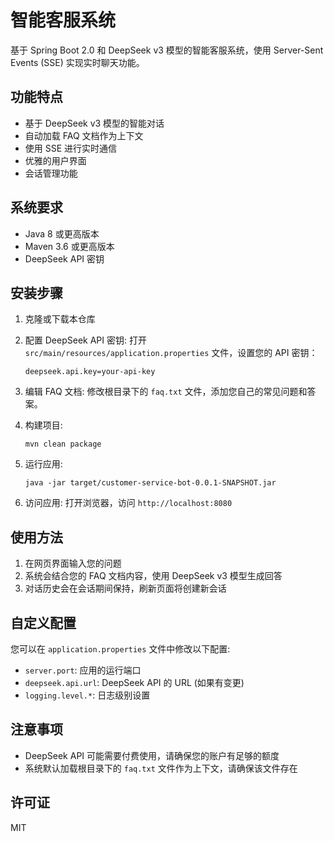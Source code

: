 # 智能客服系统

基于 Spring Boot 2.0 和 DeepSeek v3 模型的智能客服系统，使用 Server-Sent Events (SSE) 实现实时聊天功能。

## 功能特点

- 基于 DeepSeek v3 模型的智能对话
- 自动加载 FAQ 文档作为上下文
- 使用 SSE 进行实时通信
- 优雅的用户界面
- 会话管理功能

## 系统要求

- Java 8 或更高版本
- Maven 3.6 或更高版本
- DeepSeek API 密钥

## 安装步骤

1. 克隆或下载本仓库

2. 配置 DeepSeek API 密钥:
   打开 `src/main/resources/application.properties` 文件，设置您的 API 密钥：
   ```
   deepseek.api.key=your-api-key
   ```

3. 编辑 FAQ 文档:
   修改根目录下的 `faq.txt` 文件，添加您自己的常见问题和答案。

4. 构建项目:
   ```
   mvn clean package
   ```

5. 运行应用:
   ```
   java -jar target/customer-service-bot-0.0.1-SNAPSHOT.jar
   ```

6. 访问应用:
   打开浏览器，访问 `http://localhost:8080`

## 使用方法

1. 在网页界面输入您的问题
2. 系统会结合您的 FAQ 文档内容，使用 DeepSeek v3 模型生成回答
3. 对话历史会在会话期间保持，刷新页面将创建新会话

## 自定义配置

您可以在 `application.properties` 文件中修改以下配置:

- `server.port`: 应用的运行端口
- `deepseek.api.url`: DeepSeek API 的 URL (如果有变更)
- `logging.level.*`: 日志级别设置

## 注意事项

- DeepSeek API 可能需要付费使用，请确保您的账户有足够的额度
- 系统默认加载根目录下的 `faq.txt` 文件作为上下文，请确保该文件存在

## 许可证

MIT 